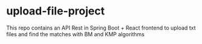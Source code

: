 # upload-file-project
This repo contains an API Rest in Spring Boot + React frontend to upload txt files and find the matches with BM and KMP algorithms
